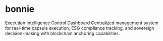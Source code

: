 # bonnie
Execution Intelligence Control Dashboard Centralized management system for real-time capsule execution, ESG compliance tracking, and sovereign decision-making with blockchain anchoring capabilities.
